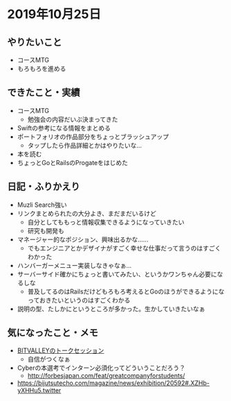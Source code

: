 # 2019年10月25日

## やりたいこと

- コースMTG
- もろもろを進める

## できたこと・実績

- コースMTG
  - 勉強会の内容だいぶ決まってきた
- Swiftの参考になる情報をまとめる
- ポートフォリオの作品部分をちょっとブラッシュアップ
  - タップしたら作品詳細とかはやりたいな...
- 本を読む
- ちょっとGoとRailsのProgateをはじめた

## 日記・ふりかえり

- Muzli Search強い
- リンクまとめられたの大分よき、まだまだいるけど
  - 自分としてももっと情報収集できるようになっていきたい
  - 研究も開発も
- マネージャー的なポジション、興味出るかな......
  - でもエンジニアとかデザイナがすごく幸せな仕事だって言うのはすごくわかった
- ハンバーガーメニュー実装しなきゃなぁ...
- サーバーサイド確かにちょっと書いてみたい、というかワンちゃん必要になるしな
  - 普及してるのはRailsだけどもろもろ考えるとGoのほうができるようになっておきたいというのはすごくわかる
- 説明の型、たしかにというところが多かった。生かしていきたいなぁ

## 気になったこと・メモ

- [BITVALLEYのトークセッション](https://www.youtube.com/watch?v=PrP1a8Y0_QI)
  - 自信がつくなぁ
- Cyberの本選考でインターン必須化ってどういうことだろう？
  - http://forbesjapan.com/feat/greatcompanyforstudents/
- https://bijutsutecho.com/magazine/news/exhibition/20592#.XZHb-yXHHu5.twitter
